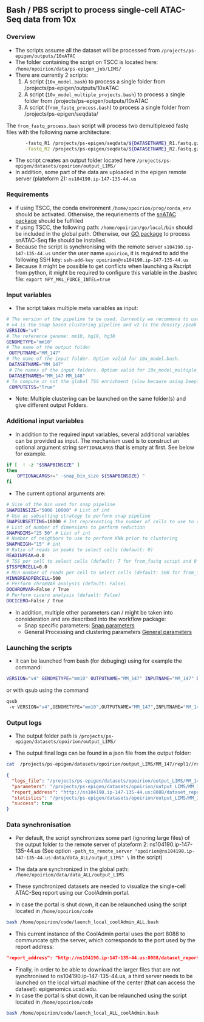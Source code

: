 ## Bash / PBS script to process single-cell ATAC-Seq data from 10x

### Overview
* The scripts assume all the dataset will be processed from `/projects/ps-epigen/outputs/10xATAC`
* The folder containing the script on TSCC is located here: `/home/opoirion/data/ps-epigen_job/LIMS/`
* There are currently 2 scripts:
  1. A script (`10x_model.bash`) to process a single folder from /projects/ps-epigen/outputs/10xATAC
  2. A script (`10x_model_multiple_projects.bash`) to process a single folder from /projects/ps-epigen/outputs/10xATAC
  3. A script (`from_fastq_process.bash`) to process a single folder from /projects/ps-epigen/seqdata/

The `from_fastq_process.bash` script will process two demultiplexed fastq files with the following name architecture:

```bash
       -fastq_R1 /projects/ps-epigen/seqdata/${DATASETNAME}_R1.fastq.gz \
       -fastq_R2 /projects/ps-epigen/seqdata/${DATASETNAME}_R2.fastq.gz \
```


* The script creates an output folder located here `/projects/ps-epigen/datasets/opoirion/output_LIMS/`
* In addition, some part of the data are uploaded in the epigen remote server (plateform 2): `ns104190.ip-147-135-44.us`

### Requirements
* if using TSCC, the conda environment `/home/opoirion/prog/conda_env` should be activated. Otherwise, the requriements of the [snATAC package](https://gitlab.com/Grouumf/snATAC) should be fulfilled
* If using TSCC, the following path: `/home/opoirion/go/local/bin` should be included in the global path. Otherwise, our [GO package](https://gitlab.com/Grouumf/ATACdemultiplex) to process snATAC-Seq file should be installed.
* Because the script is synchronising with the remote server `s104190.ip-147-135-44.us` under the user name `opoirion`, it is required to add the following SSH key: `ssh-add-key opoirion@ns104190.ip-147-135-44.us`
* Because it might be possible to get conflicts when launching a Rscript from python, it might be required to configure this variable in the .bashrc file: `export NPY_MKL_FORCE_INTEL=true`


### Input variables
* The script takes multiple meta variables as input:
```bash
# The version of the pipeline to be used. Currently we recommand to use only 2 versions.
# v4 is the Snap based clustering pipeline and v2 is the density /peak based clustering pipeline
VERSION="v4"
# The reference genome: mm10, hg19, hg38
GENOMETYPE="mm10"
# The name of the output folder
 OUTPUTNAME="MM_147"
# The name of the input folder. Option valid for 10x_model.bash.
 DATASETNAME="MM_147"
 # The names of the input folders. Option valid for 10x_model_multiple_projects.bash.
 DATASETNAMES="MM_147 MM_148"
# To compute or not the global TSS enrichment (slow because using DeepTools)
 COMPUTETSS="True"
```
* Note: Multiple clustering can be launched on the same folder(s) and give different output Folders.

### Additional input variables

* In addition to the required input variables, several additional variables can be provided as input. The mechanism used is to construct an optional argument string `$OPTIONALARGS` that is empty at first. See below for example.

```bash
if [  ! -z "$SNAPBINSIZE" ]
then
    OPTIONALARGS+=" -snap_bin_size ${SNAPBINSIZE} "
fi
```

* The current optional arguments are:

```bash
# Size of the bin used for snap pipeline
SNAPBINSIZE="5000 10000" # List of int
# Use as subsetting strategy to perform snap pipeline
SNAPSUBSETTING=10000 # Int representing the number of cells to use to create the ref map
# List of number of dimensions to perform reduction
SNAPNDIMS="25 50" # List of int
# Number of neighbors to use to perform KNN prior to clustering
SNAPNEIGH="15" # int
# Ratio of reads in peaks to select cells (default: 0)
READINPEAK=0.0
# TSS per cell to select cells (default: 7 for from_fastq script and 0 for 10x scripts because we use the cell Ranger QC to select cells)
$TSSPERCELL=0.0
# Min number of reads per cell to select cells (default: 500 for from_fastq script and 0 for 10x scripts because we use the cell Ranger QC to select cells)
MINNBREADPERCELL=500
# Perform chromVAR analysis (default: False)
DOCHROMVAR=False / True
# Perform cicero analysis (default: False)
DOCICERO=False / True
```

* In addition, multiple other parameters can / might be taken into consideration and are described into the workflow package:
  * Snap specific parameters: [Snap parameters](https://gitlab.com/Grouumf/snATAC/blob/master/snATAC_pipeline/arg_parser_snap.py)
  * General Processing and clustering parameters [General parameters](https://gitlab.com/Grouumf/snATAC/blob/master/snATAC_pipeline/arg_parser.py)


### Launching the scripts
* It can be launched from bash (for debuging) using for example the command:

```bash
VERSION="v4" GENOMETYPE="mm10" OUTPUTNAME="MM_147" INPUTNAME="MM_147" DATASETNAME="MM_147" bash ~/data/ps-epigen_job/LIMS/10x_model.bash
```
or with qsub using the command

```bash
qsub
 -v VERSION="v4",GENOMETYPE="mm10",OUTPUTNAME="MM_147",INPUTNAME="MM_147",DATASETNAME="MM_147"  ~/data/ps-epigen_job/LIMS/10x_model.bash
```

### Output logs
* The output folder path is `/projects/ps-epigen/datasets/opoirion/output_LIMS/`

* The output final logs can be found in a json file from the output folder:

```bash
cat  /projects/ps-epigen/datasets/opoirion/output_LIMS/MM_147/repl1//repl1_MM_147_final_logs.json
```

```json
{
  "logs_file": "/projects/ps-epigen/datasets/opoirion/output_LIMS/MM_147/repl1//repl1_MM_147_pipeline.log",
  "parameters": "/projects/ps-epigen/datasets/opoirion/output_LIMS/MM_147/repl1//pipeline_params.log",
  "report_address": "http://ns104190.ip-147-135-44.us:8088/dataset_report?dataset_name=MM_147&output_folder_name=output_LIMS&token=4bd4a5eea3609cab5994eda21ae4f7b5",
  "statistics": "/projects/ps-epigen/datasets/opoirion/output_LIMS/MM_147/repl1//repl1_MM_147_project_statistics.json",
  "success": true
}
```

### Data synchronisation
* Per default, the script synchronizes some part (ignoring large files) of the output folder to the remote server of plateform 2: ns104190.ip-147-135-44.us (See option `-path_to_remote_server "opoirion@ns104190.ip-147-135-44.us:data/data_ALL/output_LIMS" \` in the script)

* The data are synchronized in the global path: `/home/opoirion/data/data_ALL/output_LIMS`
* These synchronized datasets are needed to visualize the single-cell ATAC-Seq report using our CoolAdmin portal.
* In case the portal is shut down, it can be relaunched using the script located in `/home/opoirion/code`

```bash
bash /home/opoirion/code/launch_local_coolAdmin_ALL.bash
```

* This current instance of the CoolAdmin portal uses the port 8088 to communcate qith the server, which corresponds to the port used by the report address:

```json
"report_address": "http://ns104190.ip-147-135-44.us:8088/dataset_report?dataset_name=MM_147&output_folder_name=output_LIMS&token=4bd4a5eea3609cab5994eda21ae4f7b5"
```

* Finally, in order to be able to download the larger files that are not synchronised to ns104190.ip-147-135-44.us, a third server needs to be launched on the local virtual machine of the center (that can access the dataset): epigenomics.ucsd.edu.
* In case the portal is shut down, it can be relaunched using the script located in `/home/opoirion/code`

```bash
bash /home/opoirion/code/launch_local_ALL_coolAdmin.bash
```
